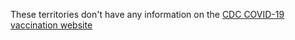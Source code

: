 These territories don't have any information on the [CDC COVID-19 vaccination website](https://www.cdc.gov/vaccines/covid-19/index.html)
